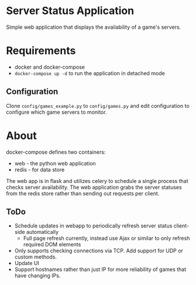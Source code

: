 # Server Status Application

Simple web application that displays the availability of a game's servers.

# Requirements

- docker and docker-compose
- `docker-compose up -d` to run the application in detached mode

## Configuration

Clone `config/games_example.py` to `config/games.py` and edit configuration to configure which game servers to monitor.

# About

docker-compose defines two containers:
- web - the python web application
- redis - for data store

The web app is in flask and utilizes celery to schedule a single process that checks server availability. The web application grabs the server statuses from the redis store rather than sending out requests per client.

## ToDo

- Schedule updates in webapp to periodically refresh server status client-side automatically
	- Full page refresh currently, instead use Ajax or similar to only refresh required DOM elements
- Only supports checking connections via TCP. Add support for UDP or custom methods.
- Update UI
- Support hostnames rather than just IP for more reliability of games that have changing IPs.

